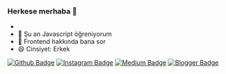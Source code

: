 ### Herkese merhaba 👋


- 
- 🌱 Şu an Javascript öğreniyorum
- 💬 Frontend hakkında bana sor
- 😄 Cinsiyet: Erkek

[![Github Badge](https://img.shields.io/badge/-Github-000?style=quare&labelColor=000&logo=Github&logoColor=white&link=link)](https://github.com/mehmetonemli) 
[![Instagram Badge](https://img.shields.io/badge/-Instagram-C13584?style=flat-quare&labelColor=C13584&logo=instagram&logoColor=white&link=link)](link) 
[![Medium Badge](https://img.shields.io/badge/-Medium-757575?style=flat-quare&labelColor=757575&logo=Medium&logoColor=white&link=link)](link) 
[![Blogger Badge](https://img.shields.io/badge/-Blogger-FF9800?style=flat-quare&labelColor=FF9800&logo=Blogger&logoColor=white&link=link)](link)
